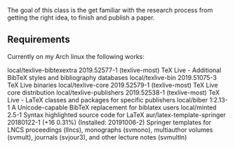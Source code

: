 The goal of this class is the get familiar with the research process from getting the right idea, to finish and publish a paper.


## Requirements

Currently on my Arch linux the following works:

local/texlive-bibtexextra 2019.52577-1 (texlive-most)
    TeX Live - Additional BibTeX styles and bibliography databases
local/texlive-bin 2019.51075-3
    TeX Live binaries
local/texlive-core 2019.52579-1 (texlive-most)
    TeX Live core distribution
local/texlive-publishers 2019.52538-1 (texlive-most)
    TeX Live - LaTeX classes and packages for specific publishers
local/biber 1:2.13-1
    A Unicode-capable BibTeX replacement for biblatex users
local/minted 2.5-1
    Syntax highlighted source code for LaTeX
aur/latex-template-springer 20180122-1 (+16 0.31%) (Installed: 20191006-2)
    Springer templates for LNCS proceedings (llncs), monographs (svmono), multiauthor volumes (svmult), journals (svjour3), and other lecture notes (svmultln)
